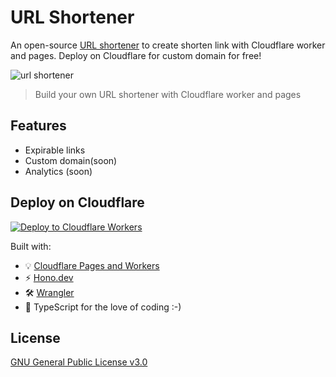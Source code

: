 # URL Shortener
An open-source [URL shortener](https://idm.in/) to create shorten link with Cloudflare worker and pages. Deploy on Cloudflare for custom domain for free!

![url shortener](/assets/url-shortener.png)

> Build your own URL shortener with Cloudflare worker and pages

## Features
- Expirable links
- Custom domain(soon)
- Analytics (soon)

## Deploy on Cloudflare

[![Deploy to Cloudflare Workers](https://deploy.workers.cloudflare.com/button)](https://deploy.workers.cloudflare.com/?url=https://github.com/tgmgroup/isesaki.in-shortlink-generator)

Built with:
- 💡 [Cloudflare Pages and Workers](https://www.cloudflare.com/)
- ⚡️ [Hono.dev](https://hono.dev/) 
- 🛠️ [Wrangler](https://github.com/cloudflare/wrangler)
- 🦾 TypeScript for the love of coding :-)

## License

[GNU General Public License v3.0](/LICENSE)
